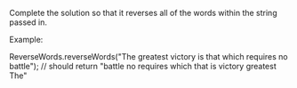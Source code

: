 Complete the solution so that it reverses all of the words within the string passed in.

Example:

ReverseWords.reverseWords("The greatest victory is that which requires no battle");
// should return "battle no requires which that is victory greatest The"